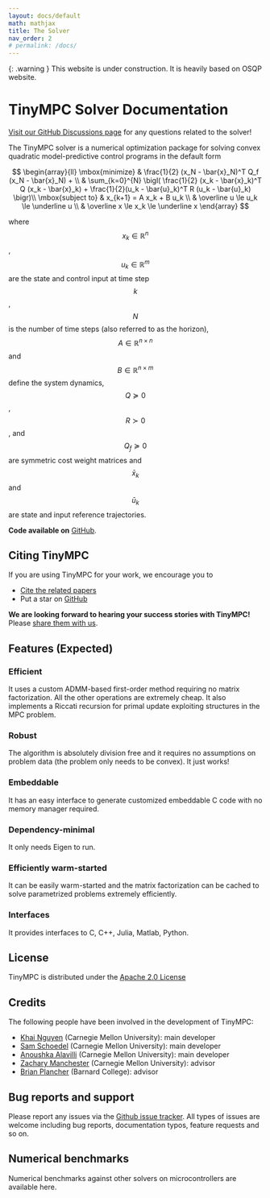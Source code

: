 ```yaml
---
layout: docs/default
math: mathjax
title: The Solver
nav_order: 2
# permalink: /docs/
---
```


{: .warning }
This website is under construction. It is heavily based on OSQP website.

# TinyMPC Solver Documentation

[Visit our GitHub Discussions page](https://github.com/orgs/TinyMPC/discussions) for any questions related to the solver!

The TinyMPC solver is a numerical optimization package for solving convex quadratic model-predictive control programs in the default form

$$
\begin{array}{ll}
  \mbox{minimize} & \frac{1}{2} (x_N - \bar{x}_N)^T Q_f (x_N - \bar{x}_N) + \\
  & \sum_{k=0}^{N} \bigl( \frac{1}{2} (x_k - \bar{x}_k)^T Q (x_k - \bar{x}_k) + \frac{1}{2}(u_k - \bar{u}_k)^T R (u_k - \bar{u}_k) \bigr)\\
  \mbox{subject to} & x_{k+1} = A x_k + B u_k \\
                    & \overline u \le u_k \le \underline u \\
                    & \overline x \le x_k \le \underline x
\end{array}
$$

where $$x_k \in \mathbb{R}^n$$, $$u_k \in \mathbb{R}^m$$ are the state and control input at time step $$k$$, $$N$$ is the number of time steps (also referred to as the horizon), $$A \in \mathbb{R}^{n \times n}$$ and $$B \in \mathbb{R}^{n \times m}$$ define the system dynamics, $$Q \succeq 0$$, $$R \succ 0$$, and $$Q_f \succeq 0$$ are symmetric cost weight matrices and $$\bar{x}_k$$ and $$\bar{u}_k$$ are state and input reference trajectories.

**Code available on** [GitHub](https://github.com/tinympc/tinympc).

## Citing TinyMPC

If you are using TinyMPC for your work, we encourage you to

* [Cite the related papers](citing)
* Put a star on [GitHub](https://github.com/TinyMPC/TinyMPC)

**We are looking forward to hearing your success stories with TinyMPC!** Please [share them with us](khai.nx1201@gmail.com).

## Features (Expected)

### Efficient

It uses a custom ADMM-based first-order method requiring no matrix factorization. All the other operations are extremely cheap. It also implements a Riccati recursion for primal update exploiting structures in the MPC problem.

### Robust

The algorithm is absolutely division free and it requires no assumptions on problem data (the problem only needs to be convex). It just works!

<!-- ### Detects primal / dual infeasible problems

When the problem is primal or dual infeasible, OSQP detects it. It is the first available QP solver based on first-order methods able to do so. -->

### Embeddable

It has an easy interface to generate customized embeddable C code with no memory manager required.

### Dependency-minimal

It only needs Eigen to run.

### Efficiently warm-started

It can be easily warm-started and the matrix factorization can be cached to solve parametrized problems extremely efficiently.

### Interfaces

It provides interfaces to C, C++, Julia, Matlab, Python.

## License

TinyMPC is distributed under the [Apache 2.0 License](https://www.apache.org/licenses/LICENSE-2.0)

## Credits

The following people have been involved in the development of TinyMPC:

* [Khai Nguyen]( https://xkhainguyen.github.io/) (Carnegie Mellon University): main developer
* [Sam Schoedel](https://samschoedel.com/) (Carnegie Mellon University): main developer
* [Anoushka Alavilli](https://www.linkedin.com/in/anoushka-alavilli-89586b178/) (Carnegie Mellon University): main developer
* [Zachary Manchester](https://www.linkedin.com/in/zacmanchester/) (Carnegie Mellon University): advisor
* [Brian Plancher](https://brianplancher.com/) (Barnard College): advisor

## Bug reports and support

Please report any issues via the [Github issue tracker](https://github.com/tinympc/tinympc/issues). All types of issues are welcome including bug reports, documentation typos, feature requests and so on.

## Numerical benchmarks

Numerical benchmarks against other solvers on microcontrollers are available here.